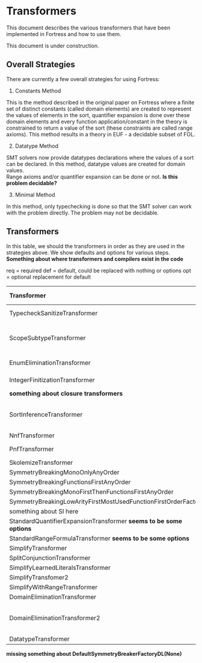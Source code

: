 # Transformers  

This document describes the various transformers that have been implemented in Fortress and how to use them.

This document is under construction.

## Overall Strategies

There are currently a few overall strategies for using Fortress:

1. Constants Method

This is the method described in the original paper on Fortress where a finite set of distinct constants (called domain elements) are created to represent the 
values of elements in the sort, quantifier expansion is done over these domain elements and every function application/constant in the theory is 
constrained to return a value of the sort (these constraints are called range axioms).  This method results in a theory in EUF - a decidable subset of FOL.

2. Datatype Method

SMT solvers now provide datatypes declarations where the values of a sort can be declared.  In this method, datatype values are created for domain values.  
Range axioms and/or quantifier expansion can be done or not.  **Is this problem decidable?**

3. Minimal Method

In this method, only typechecking is done so that the SMT solver can work with the problem directly. The problem may not be decidable.

## Transformers

In this table, we should the transformers in order as they are used in the strategies above.  We show defaults and options for various steps.  
**Something about where transformers and compilers exist in the code**

req = required
def = default, could be replaced with nothing or options
opt = optional replacement for default



| Transformer                                       | Constants (EUF)       | Datatype           | Minimal          |  Description             |
|:--------------------------------------------------|:---------------- |:-------------------|:-----------------|------------------------- |
| TypecheckSanitizeTransformer                      |    req           | req               | req              | performs typechecking    |   
| ScopeSubtypeTransformer                           |    req           | req               | req              | set up predicates for non-exact scopes |
| EnumEliminationTransformer                        |    req           | req                | req              | Enums become ...         |
| IntegerFinitizationTransformer                    |    def           | def                   |                  | Turn integers into BVs   |
| **something about closure transformers**| | | | |
| SortInferenceTransformer                          | def      | def                 |                  | infer sorts for more symmetry breaking                         |           
| NnfTransformer                                    |    req           | def                 |                  |                          |
| PnfTransformer                                    |    opt              |   opt                |                  | Not yet implemented        |
| SkolemizeTransformer                              |    req           | def               |                  |         |
| SymmetryBreakingMonoOnlyAnyOrder| | | | |
| SymmetryBreakingFunctionsFirstAnyOrder| | | | |
| SymmetryBreakingMonoFirstThenFunctionsFirstAnyOrder| | | | |
| SymmetryBreakingLowArityFirstMostUsedFunctionFirstOrderFactory| | | | |
| something about SI here| | | | |
| StandardQuantifierExpansionTransformer **seems to be some options**           |    req           | def                 |                  |         |
| StandardRangeFormulaTransformer  **seems to be some options**                  |    req           | def                 |                  |         |
| SimplifyTransformer                               |    def           | def                 |                  |         |
| SplitConjunctionTransformer| | | | |
| SimplifyLearnedLiteralsTransformer| | | | |
| SimplifyTransfomer2| | | | |
| SimplifyWithRangeTransformer| | | | |
| DomainEliminationTransformer                      |    req           | -                 |                  |         |
| DomainEliminationTransformer2|    req           | -                 |                  | non-exact scopes by non-distinct constants        |
| DatatypeTransformer                               |                  | req            |                  |         |

**missing something about DefaultSymmetryBreakerFactoryDL(None)**

